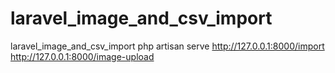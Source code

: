 # laravel_image_and_csv_import
laravel_image_and_csv_import
php artisan serve
http://127.0.0.1:8000/import
http://127.0.0.1:8000/image-upload
